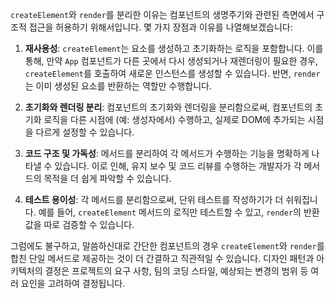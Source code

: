 `createElement`와 `render`를 분리한 이유는 컴포넌트의 생명주기와 관련된 측면에서 구조적 접근을 허용하기 위해서입니다. 몇 가지 장점과 이유를 나열해보겠습니다:

1. **재사용성**: `createElement`는 요소를 생성하고 초기화하는 로직을 포함합니다. 이를 통해, 만약 `App` 컴포넌트가 다른 곳에서 다시 생성되거나 재렌더링이 필요한 경우, `createElement`를 호출하여 새로운 인스턴스를 생성할 수 있습니다. 반면, `render`는 이미 생성된 요소를 반환하는 역할만 수행합니다.

2. **초기화와 렌더링 분리**: 컴포넌트의 초기화와 렌더링을 분리함으로써, 컴포넌트의 초기화 로직을 다른 시점에 (예: 생성자에서) 수행하고, 실제로 DOM에 추가되는 시점을 다르게 설정할 수 있습니다.

3. **코드 구조 및 가독성**: 메서드를 분리하여 각 메서드가 수행하는 기능을 명확하게 나타낼 수 있습니다. 이로 인해, 유지 보수 및 코드 리뷰를 수행하는 개발자가 각 메서드의 목적을 더 쉽게 파악할 수 있습니다.

4. **테스트 용이성**: 각 메서드를 분리함으로써, 단위 테스트를 작성하기가 더 쉬워집니다. 예를 들어, `createElement` 메서드의 로직만 테스트할 수 있고, `render`의 반환 값을 따로 검증할 수 있습니다.

그럼에도 불구하고, 말씀하신대로 간단한 컴포넌트의 경우 `createElement`와 `render`를 합친 단일 메서드로 제공하는 것이 더 간결하고 직관적일 수 있습니다. 디자인 패턴과 아키텍처의 결정은 프로젝트의 요구 사항, 팀의 코딩 스타일, 예상되는 변경의 범위 등 여러 요인을 고려하여 결정됩니다.
